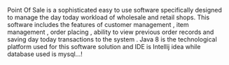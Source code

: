 Point Of Sale is a sophisticated easy to use software specifically designed to manage the day today workload of wholesale and retail shops.
This software includes the features of customer management , item management , order placing , ability to view previous order records and saving day today transactions to the system .
Java 8 is the technological platform used for this software solution and IDE is Intellij idea while database used is mysql...!